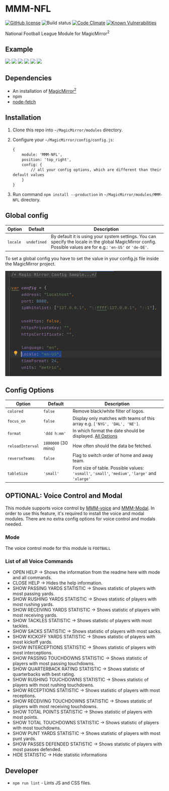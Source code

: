 # MMM-NFL

[![GitHub license](https://img.shields.io/badge/license-MIT-blue.svg?style=flat)](https://raw.githubusercontent.com/fewieden/MMM-NFL/master/LICENSE) ![Build status](https://github.com/fewieden/MMM-NFL/workflows/build/badge.svg) [![Code Climate](https://codeclimate.com/github/fewieden/MMM-NFL/badges/gpa.svg?style=flat)](https://codeclimate.com/github/fewieden/MMM-NFL) [![Known Vulnerabilities](https://snyk.io/test/github/fewieden/mmm-nfl/badge.svg)](https://snyk.io/test/github/fewieden/mmm-nfl)

National Football League Module for MagicMirror<sup>2</sup>

## Example

![](.github/example.jpg) ![](.github/example2.jpg) ![](.github/example_focus.jpg) ![](.github/example_statistic.jpg) ![](.github/example_help.jpg) ![](.github/example_bye_week.png)

## Dependencies

* An installation of [MagicMirror<sup>2</sup>](https://github.com/MichMich/MagicMirror)
* npm
* [node-fetch](https://www.npmjs.com/package/node-fetch)

## Installation

1. Clone this repo into `~/MagicMirror/modules` directory.
1. Configure your `~/MagicMirror/config/config.js`:

    ```
    {
        module: 'MMM-NFL',
        position: 'top_right',
        config: {
            // all your config options, which are different than their default values
        }
    }
    ```

1. Run command `npm install --production` in `~/MagicMirror/modules/MMM-NFL` directory.

## Global config

| **Option** | **Default** | **Description** |
| --- | --- | --- |
| `locale` | `undefined` | By default it is using your system settings. You can specify the locale in the global MagicMirror config. Possible values are for e.g.: `'en-US'` or `'de-DE'`. |

To set a global config you have to set the value in your config.js file inside the MagicMirror project.

![](.github/global.png)

## Config Options

| **Option** | **Default** | **Description** |
| --- | --- | --- |
| `colored` | `false` | Remove black/white filter of logos. |
| `focus_on` | `false` | Display only matches with teams of this array e.g. `['NYG', 'DAL', 'NE']`. |
| `format` | `'ddd h:mm'` | In which format the date should be displayed. [All Options](http://momentjs.com/docs/#/displaying/format/) |
| `reloadInterval` | `1800000` (30 mins) | How often should the data be fetched. |
| `reverseTeams` | `false` | Flag to switch order of home and away team. |
| `tableSize` | `'small'` | Font size of table. Possible values: `'xsmall'`, `'small'`, `'medium'`, `'large'` and `'xlarge'` |

## OPTIONAL: Voice Control and Modal

This module supports voice control by [MMM-voice](https://github.com/fewieden/MMM-voice) and [MMM-Modal](https://github.com/fewieden/MMM-Modal).
In order to use this feature, it's required to install the voice and modal modules. There are no extra config options for voice control and modals needed.

### Mode

The voice control mode for this module is `FOOTBALL`

### List of all Voice Commands

* OPEN HELP -> Shows the information from the readme here with mode and all commands.
* CLOSE HELP -> Hides the help information.
* SHOW PASSING YARDS STATISTIC -> Shows statistic of players with most passing yards.
* SHOW RUSHING YARDS STATISTIC -> Shows statistic of players with most rushing yards.
* SHOW RECEIVING YARDS STATISTIC -> Shows statistic of players with most receiving yards.
* SHOW TACKLES STATISTIC -> Shows statistic of players with most tackles.
* SHOW SACKS STATISTIC -> Shows statistic of players with most sacks.
* SHOW KICKOFF YARDS STATISTIC -> Shows statistic of players with most kickoff yards.
* SHOW INTERCEPTIONS STATISTIC -> Shows statistic of players with most interceptions.
* SHOW PASSING TOUCHDOWNS STATISTIC -> Shows statistic of players with most passing touchdowns.
* SHOW QUARTERBACK RATING STATISTIC -> Shows statistic of quarterbacks with best rating.
* SHOW RUSHING TOUCHDOWNS STATISTIC -> Shows statistic of players with most rushing touchdowns.
* SHOW RECEPTIONS STATISTIC -> Shows statistic of players with most receptions.
* SHOW RECEIVING TOUCHDOWNS STATISTIC -> Shows statistic of players with most receiving touchdowns.
* SHOW TOTAL POINTS STATISTIC -> Shows statistic of players with most points.
* SHOW TOTAL TOUCHDOWNS STATISTIC -> Shows statistic of players with most touchdowns.
* SHOW PUNT YARDS STATISTIC -> Shows statistic of players with most punt yards.
* SHOW PASSES DEFENDED STATISTIC -> Shows statistic of players with most passes defended.
* HIDE STATISTIC -> Hide statistic informations

## Developer

* `npm run lint` - Lints JS and CSS files.
